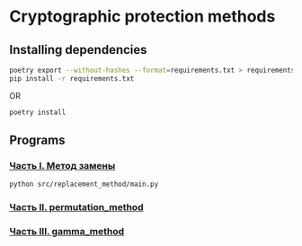 # Cryptographic protection methods

## Installing dependencies

```bash
poetry export --without-hashes --format=requirements.txt > requirements.txt
pip install -r requirements.txt
```

OR

```bash
poetry install
```

## Programs

### [Часть I. Метод замены](src%2Freplacement_method)

```bash
python src/replacement_method/main.py 
```

### [Часть II. permutation_method](src%2Fpermutation_method)

### [Часть III. gamma_method](src%2Fgamma_method)
